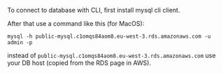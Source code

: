 To connect to database with CLI, first install mysql cli client.

After that use a command like this (for MacOS):

`mysql -h public-mysql.c1omqs84aom8.eu-west-3.rds.amazonaws.com -u admin -p`

instead of `public-mysql.c1omqs84aom8.eu-west-3.rds.amazonaws.com` use your DB host (copied from the RDS page in AWS).